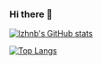 ### Hi there 👋

[![lzhnb's GitHub stats](https://github-readme-stats.vercel.app/api?username=lzhnb)](https://github.com/anuraghazra/github-readme-stats)

[![Top Langs](https://github-readme-stats.vercel.app/api/top-langs/?username=lzhnb&layout=compact)](https://github.com/anuraghazra/github-readme-stats)


<!--
**lzhnb/lzhnb** is a ✨ _special_ ✨ repository because its `README.md` (this file) appears on your GitHub profile.

Here are some ideas to get you started:

- 🔭 I’m currently working on ...
- 🌱 I’m currently learning ...
- 👯 I’m looking to collaborate on ...
- 🤔 I’m looking for help with ...
- 💬 Ask me about ...
- 📫 How to reach me: ...
- 😄 Pronouns: ...
- ⚡ Fun fact: ...
-->
